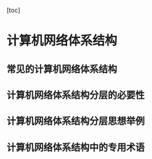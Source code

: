 [toc]

# 计算机网络体系结构

## 常见的计算机网络体系结构



## 计算机网络体系结构分层的必要性



## 计算机网络体系结构分层思想举例



## 计算机网络体系结构中的专用术语

